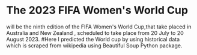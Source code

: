 # The 2023 FIFA Women's World Cup
will be the ninth edition of the FIFA Women's World Cup,that take placed in Australia and New Zealand , scheduled to take place from 20 July to 20 August 2023.
#Here I predicted the World cup by using historical data which is scraped from wikipedia using Beautiful Soup Python package.
